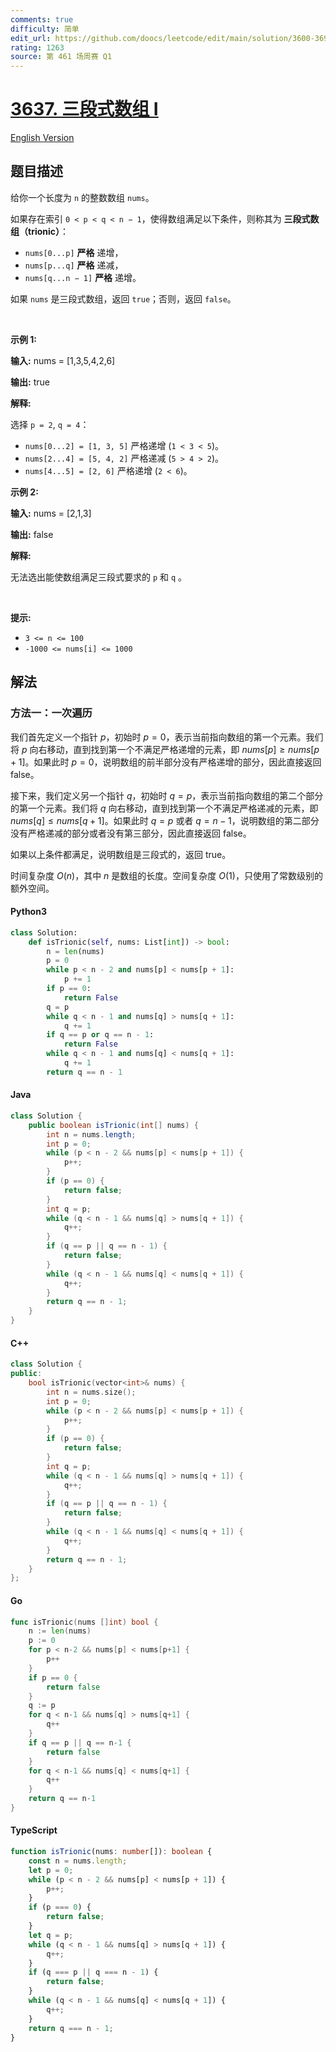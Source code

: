 ```yaml
---
comments: true
difficulty: 简单
edit_url: https://github.com/doocs/leetcode/edit/main/solution/3600-3699/3637.Trionic%20Array%20I/README.md
rating: 1263
source: 第 461 场周赛 Q1
---
```


<!-- problem:start -->

# [3637. 三段式数组 I](https://leetcode.cn/problems/trionic-array-i)

[English Version](/solution/3600-3699/3637.Trionic%20Array%20I/README_EN.md)

## 题目描述

<!-- description:start -->

<p data-end="128" data-start="0">给你一个长度为 <code data-end="51" data-start="48">n</code> 的整数数组 <code data-end="37" data-start="31">nums</code>。</p>

<p data-end="128" data-start="0">如果存在索引 <code data-end="117" data-start="100">0 &lt; p &lt; q &lt; n − 1</code>，使得数组满足以下条件，则称其为 <strong data-end="76" data-start="65">三段式数组（trionic）</strong>：</p>

<ul>
	<li data-end="170" data-start="132"><code data-end="144" data-start="132">nums[0...p]</code>&nbsp;<strong>严格</strong> 递增，</li>
	<li data-end="211" data-start="173"><code data-end="185" data-start="173">nums[p...q]</code>&nbsp;<strong>严格</strong> 递减，</li>
	<li data-end="252" data-start="214"><code data-end="228" data-start="214">nums[q...n − 1]</code>&nbsp;<strong>严格</strong> 递增。</li>
</ul>

<p data-end="315" data-is-last-node="" data-is-only-node="" data-start="254">如果 <code data-end="277" data-start="271">nums</code> 是三段式数组，返回 <code data-end="267" data-start="261">true</code>；否则，返回 <code data-end="314" data-start="307">false</code>。</p>

<p>&nbsp;</p>

<p><strong class="example">示例 1:</strong></p>

<div class="example-block">
<p><strong>输入:</strong> <span class="example-io">nums = [1,3,5,4,2,6]</span></p>

<p><strong>输出:</strong> <span class="example-io">true</span></p>

<p><strong>解释:</strong></p>

<p>选择 <code data-end="91" data-start="84">p = 2</code>, <code data-end="100" data-start="93">q = 4</code>：</p>

<ul>
	<li><code data-end="130" data-start="108">nums[0...2] = [1, 3, 5]</code> 严格递增&nbsp;(<code data-end="166" data-start="155">1 &lt; 3 &lt; 5</code>)。</li>
	<li><code data-end="197" data-start="175">nums[2...4] = [5, 4, 2]</code> 严格递减&nbsp;(<code data-end="233" data-start="222">5 &gt; 4 &gt; 2</code>)。</li>
	<li><code data-end="262" data-start="242">nums[4...5] = [2, 6]</code> 严格递增&nbsp;(<code data-end="294" data-start="287">2 &lt; 6</code>)。</li>
</ul>
</div>

<p><strong class="example">示例 2:</strong></p>

<div class="example-block">
<p><strong>输入:</strong> <span class="example-io">nums = [2,1,3]</span></p>

<p><strong>输出:</strong> <span class="example-io">false</span></p>

<p><strong>解释:</strong></p>

<p>无法选出能使数组满足三段式要求的&nbsp;<code>p</code> 和 <code>q</code> 。</p>
</div>

<p>&nbsp;</p>

<p><strong>提示:</strong></p>

<ul>
	<li data-end="41" data-start="26"><code data-end="39" data-start="26">3 &lt;= n &lt;= 100</code></li>
	<li data-end="70" data-start="44"><code data-end="70" data-start="44">-1000 &lt;= nums[i] &lt;= 1000</code></li>
</ul>

<!-- description:end -->

## 解法

<!-- solution:start -->

### 方法一：一次遍历

我们首先定义一个指针 $p$，初始时 $p = 0$，表示当前指向数组的第一个元素。我们将 $p$ 向右移动，直到找到第一个不满足严格递增的元素，即 $nums[p] \geq nums[p + 1]$。如果此时 $p = 0$，说明数组的前半部分没有严格递增的部分，因此直接返回 $\text{false}$。

接下来，我们定义另一个指针 $q$，初始时 $q = p$，表示当前指向数组的第二个部分的第一个元素。我们将 $q$ 向右移动，直到找到第一个不满足严格递减的元素，即 $nums[q] \leq nums[q + 1]$。如果此时 $q = p$ 或者 $q = n - 1$，说明数组的第二部分没有严格递减的部分或者没有第三部分，因此直接返回 $\text{false}$。

如果以上条件都满足，说明数组是三段式的，返回 $\text{true}$。

时间复杂度 $O(n)$，其中 $n$ 是数组的长度。空间复杂度 $O(1)$，只使用了常数级别的额外空间。

<!-- tabs:start -->

#### Python3

```python
class Solution:
    def isTrionic(self, nums: List[int]) -> bool:
        n = len(nums)
        p = 0
        while p < n - 2 and nums[p] < nums[p + 1]:
            p += 1
        if p == 0:
            return False
        q = p
        while q < n - 1 and nums[q] > nums[q + 1]:
            q += 1
        if q == p or q == n - 1:
            return False
        while q < n - 1 and nums[q] < nums[q + 1]:
            q += 1
        return q == n - 1
```

#### Java

```java
class Solution {
    public boolean isTrionic(int[] nums) {
        int n = nums.length;
        int p = 0;
        while (p < n - 2 && nums[p] < nums[p + 1]) {
            p++;
        }
        if (p == 0) {
            return false;
        }
        int q = p;
        while (q < n - 1 && nums[q] > nums[q + 1]) {
            q++;
        }
        if (q == p || q == n - 1) {
            return false;
        }
        while (q < n - 1 && nums[q] < nums[q + 1]) {
            q++;
        }
        return q == n - 1;
    }
}
```

#### C++

```cpp
class Solution {
public:
    bool isTrionic(vector<int>& nums) {
        int n = nums.size();
        int p = 0;
        while (p < n - 2 && nums[p] < nums[p + 1]) {
            p++;
        }
        if (p == 0) {
            return false;
        }
        int q = p;
        while (q < n - 1 && nums[q] > nums[q + 1]) {
            q++;
        }
        if (q == p || q == n - 1) {
            return false;
        }
        while (q < n - 1 && nums[q] < nums[q + 1]) {
            q++;
        }
        return q == n - 1;
    }
};
```

#### Go

```go
func isTrionic(nums []int) bool {
	n := len(nums)
	p := 0
	for p < n-2 && nums[p] < nums[p+1] {
		p++
	}
	if p == 0 {
		return false
	}
	q := p
	for q < n-1 && nums[q] > nums[q+1] {
		q++
	}
	if q == p || q == n-1 {
		return false
	}
	for q < n-1 && nums[q] < nums[q+1] {
		q++
	}
	return q == n-1
}
```

#### TypeScript

```ts
function isTrionic(nums: number[]): boolean {
    const n = nums.length;
    let p = 0;
    while (p < n - 2 && nums[p] < nums[p + 1]) {
        p++;
    }
    if (p === 0) {
        return false;
    }
    let q = p;
    while (q < n - 1 && nums[q] > nums[q + 1]) {
        q++;
    }
    if (q === p || q === n - 1) {
        return false;
    }
    while (q < n - 1 && nums[q] < nums[q + 1]) {
        q++;
    }
    return q === n - 1;
}
```

<!-- tabs:end -->

<!-- solution:end -->

<!-- problem:end -->
